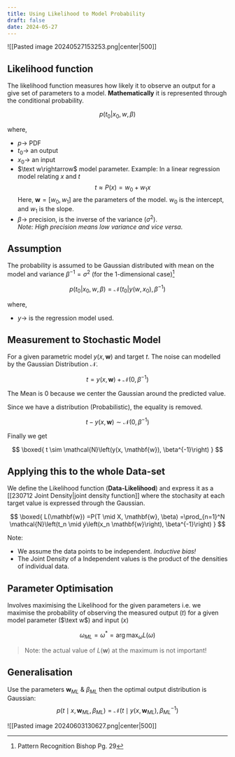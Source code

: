 ```yaml
---
title: Using Likelihood to Model Probability
draft: false
date: 2024-05-27
---
```


![[Pasted image 20240527153253.png|center|500]]
## Likelihood function
The likelihood function measures how likely it to observe an output for a give set of parameters to a model. 
**Mathematically** it is represented through the conditional probability. 

$$
p(t_0 | x_0, w, β)
$$

where, 
- $p\rightarrow$ PDF 
- $t_0\rightarrow$  an output
- $x_0\rightarrow$ an input
- $\text  w\rightarrow$ model parameter. Example: In a linear regression model relating $x$ and $t$ 
$$
t\approx P(x)=w_0+w_1 x
$$
Here, $\mathbf{w}=\left[w_0, w_1\right]$ are the parameters of the model. $w_0$ is the intercept, and $w_1$ is the slope.
- $β\rightarrow$ precision, is the inverse of the variance ($σ^2$).  
*Note: High precision means low variance and vice versa.*
## Assumption 
The probability is assumed to be Gaussian distributed with mean on the model and variance $β^{-1} = σ^2$ (for the 1-dimensional case)[^1]


$$
p(t_0 | x_0, w, β) = \mathcal N(t_0 | y(w, x_0), \beta^{-1})
$$

where, 
- $y\rightarrow$ is the regression model used. 
## Measurement to Stochastic Model
For a given parametric model $y(x, \mathbf{w})$ and target $t$. The noise can modelled by the Gaussian Distribution $\mathcal{N}$.

$$
t=y(x, \mathbf{w})+\mathcal{N}\left(0, \beta^{-1}\right)
$$


The Mean is $0$ because we center the Gaussian around the predicted value.

Since we have a distribution (Probabilistic), the equality is removed.

$$
t-y(x, \mathbf{w}) \sim \mathcal{N}\left(0, \beta^{-1}\right)
$$


Finally we get

$$
\boxed{
t \sim \mathcal{N}\left(y(x, \mathbf{w}), \beta^{-1}\right)
}
$$

## Applying this to the  whole Data-set
We define the Likelihood function (**Data-Likelihood**) and express it as a [[230712 Joint Density|joint density function]] where the stochasity at each target value is expressed through the Gaussian. 

$$
\boxed{
L(\mathbf{w})  =P(T \mid X, \mathbf{w}, \beta) =\prod_{n=1}^N \mathcal{N}\left(t_n \mid y\left(x_n \mathbf{w}\right), \beta^{-1}\right)
}
$$

Note: 
- We assume the data points to be independent. *Inductive bias!*
- The Joint Density of a Independent values is the product of the densities of individual data. 

## Parameter Optimisation
Involves maximising the Likelihood for the given parameters i.e. we maximise the probability of observing the measured output ($t$) for a given model parameter ($\text w$) and input ($x$)


$$
\omega_{ML} = \omega^* = \arg\max _\omega L(\omega)
$$


> Note: the actual value of  $L(\mathbf{w})$ at the maximum is not important!

## Generalisation 
Use the parameters $\mathbf{w}_{ML}$ & $\beta_{ML}$ then the optimal output distribution is Gaussian: 
$$
p(t \mid x, \mathbf{w}_{ML}, \beta_{ML}) = \mathcal{N}(t \mid y(x, \mathbf{w}_{ML}), \beta_{ML}^{-1})
$$

![[Pasted image 20240603130627.png|center|500]]

[^1]: Pattern Recognition Bishop Pg. 29 